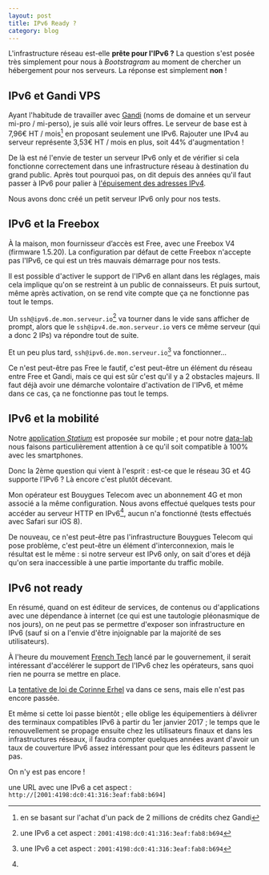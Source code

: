 ```yaml
---
layout: post
title: IPv6 Ready ?
category: blog
---
```


L'infrastructure réseau est-elle **prête pour l'IPv6 ?** La question s'est posée
très simplement pour nous à _Bootstragram_ au moment de chercher un hébergement
pour nos serveurs. La réponse est simplement **non** !

## IPv6 et Gandi VPS

Ayant l'habitude de travailler avec [Gandi](http://www.gandi.net/) (noms de
domaine et un serveur mi-pro / mi-perso), je suis allé voir leurs offres. Le
serveur de base est à 7,96€ HT / mois[^1] en proposant seulement une IPv6.
Rajouter une IPv4 au serveur représente 3,53€ HT / mois en plus, soit 44%
d'augmentation&nbsp;!

De là est né l'envie de tester un serveur IPv6 only et de vérifier si cela
fonctionne correctement dans une infrastructure réseau à destination du grand
public. Après tout pourquoi pas, on dit depuis des années qu'il faut passer à
IPv6 pour palier à
[l'épuisement des adresses IPv4](https://fr.wikipedia.org/wiki/%C3%89puisement_des_adresses_IPv4).

Nous avons donc créé un petit serveur IPv6 only pour nos tests.

## IPv6 et la Freebox

À la maison, mon fournisseur d’accès est Free, avec une Freebox V4 (firmware
1.5.20). La configuration par défaut de cette Freebox n'accepte pas l'IPv6, ce
qui est un très mauvais démarrage pour nos tests.

Il est possible d'activer le support de l'IPv6 en allant dans les réglages, mais
cela implique qu'on se restreint à un public de connaisseurs. Et puis surtout,
même après activation, on se rend vite compte que ça ne fonctionne pas tout le
temps.

Un `ssh@ipv6.de.mon.serveur.io`[^2] va tourner dans le vide sans afficher de
prompt, alors que le `ssh@ipv4.de.mon.serveur.io` vers ce même serveur (qui a
donc 2 IPs) va répondre tout de suite.

Et un peu plus tard, `ssh@ipv6.de.mon.serveur.io`[^2] va fonctionner…

Ce n'est peut-être pas Free le fautif, c'est peut-être un élément du réseau
entre Free et Gandi, mais ce qui est sûr c'est qu'il y a 2 obstacles majeurs. Il
faut déjà avoir une démarche volontaire d'activation de l'IPv6, et même dans ce
cas, ça ne fonctionne pas tout le temps.

## IPv6 et la mobilité

Notre [application _Statium_][statium-app] est proposée sur mobile ; et pour
notre [data-lab](http://blog.statium.io/) nous faisons particulièrement
attention à ce qu'il soit compatible à 100% avec les smartphones.

Donc la 2ème question qui vient à l'esprit : est-ce que le réseau 3G et 4G
supporte l'IPv6 ? Là encore c'est plutôt décevant.

Mon opérateur est Bouygues Telecom avec un abonnement 4G et mon associé a la
même configuration. Nous avons effectué quelques tests pour accéder au serveur
HTTP en IPv6[^3], aucun n'a fonctionné (tests effectués avec Safari sur iOS 8).

De nouveau, ce n'est peut-être pas l'infrastructure Bouygues Telecom qui pose
problème, c'est peut-être un élément d'interconnexion, mais le résultat est le
même : si notre serveur est IPv6 only, on sait d'ores et déjà qu'on sera
inaccessible à une partie importante du traffic mobile.

## IPv6 not ready

En résumé, quand on est éditeur de services, de contenus ou d'applications avec
une dépendance à internet (ce qui est une tautologie pléonasmique de nos jours),
on ne peut pas se permettre d'exposer son infrastructure en IPv6 (sauf si on a
l'envie d'être injoignable par la majorité de ses utilisateurs).

À l'heure du mouvement [French Tech](http://www.lafrenchtech.com/) lancé par le
gouvernement, il serait intéressant d'accélérer le support de l'IPv6 chez les
opérateurs, sans quoi rien ne pourra se mettre en place.

La
[tentative de loi de Corinne Erhel](http://www.nextinpact.com/news/92774-fibre-ipv6-open-data-vote-premieres-mesures-loi-macron.htm)
va dans ce sens, mais elle n'est pas encore passée.

Et même si cette loi passe bientôt ; elle oblige les équipementiers à délivrer
des terminaux compatibles IPv6 à partir du 1er janvier 2017 ; le temps que le
renouvellement se propage ensuite chez les utilisateurs finaux et dans les
infrastructures réseaux, il faudra compter quelques années avant d'avoir un taux
de couverture IPv6 assez intéressant pour que les éditeurs passent le pas.

On n'y est pas encore !

[^1]: en se basant sur l'achat d'un pack de 2 millions de crédits chez Gandi
[^2]: une IPv6 a cet aspect : `2001:4198:dc0:41:316:3eaf:fab8:b694`
[^3]:

  une URL avec une IPv6 a cet aspect :
  `http://[2001:4198:dc0:41:316:3eaf:fab8:b694]`

[statium-app]:
  https://itunes.apple.com/app/apple-store/id1021607999?pt=117714734&ct=blog&mt=8
